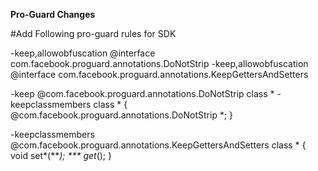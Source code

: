 <b> Pro-Guard Changes </b>

#Add Following pro-guard rules for SDK


-keep,allowobfuscation @interface com.facebook.proguard.annotations.DoNotStrip
-keep,allowobfuscation @interface com.facebook.proguard.annotations.KeepGettersAndSetters

-keep @com.facebook.proguard.annotations.DoNotStrip class *
-keepclassmembers class * {
    @com.facebook.proguard.annotations.DoNotStrip *;
}

-keepclassmembers @com.facebook.proguard.annotations.KeepGettersAndSetters class * {
  void set*(***);
  *** get*();
}

